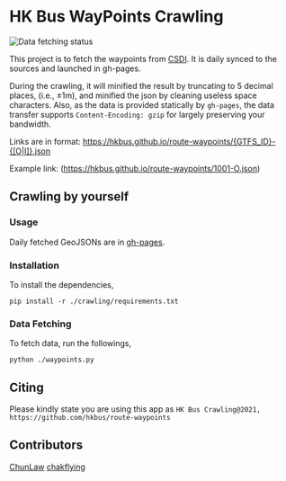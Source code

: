 # HK Bus WayPoints Crawling

![Data fetching status](https://github.com/hkbus/route-waypoints/actions/workflows/crawl.yml/badge.svg) 

This project is to fetch the waypoints from [CSDI](https://portal.csdi.gov.hk/geoportal/#metadataInfoPanel). It is daily synced to the sources and launched in gh-pages.

During the crawling, it will minified the result by truncating to 5 decimal places, (i.e., ±1m), and minified the json by cleaning useless space characters. Also, as the data is provided statically by `gh-pages`, the data transfer supports `Content-Encoding: gzip` for largely preserving your bandwidth.

Links are in format: https://hkbus.github.io/route-waypoints/{GTFS_ID}-{[O|I]}.json

Example link: (https://hkbus.github.io/route-waypoints/1001-O.json)

## Crawling by yourself

### Usage
Daily fetched GeoJSONs are in [gh-pages](https://github.com/hkbus/route-waypoints/tree/gh-pages).

### Installation

To install the dependencies,
```
pip install -r ./crawling/requirements.txt
```

### Data Fetching

To fetch data, run the followings,
```
python ./waypoints.py
```

## Citing 

Please kindly state you are using this app as
`
HK Bus Crawling@2021, https://github.com/hkbus/route-waypoints
`

## Contributors
[ChunLaw](https://github.com/chunlaw/)
[chakflying](https://github.com/chakflying) 
